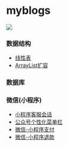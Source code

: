 # myblogs

 
<img src="https://qiniu.epipe.cn/picture/blogs.jpg"/> 
<br/>
 

### 数据结构
- [线性表](http://coderpwh.com/2018/10/05/%E7%BA%BF%E6%80%A7%E8%A1%A8/)
- [ArrayList扩容](http://coderpwh.com/2018/10/18/ArrayList%E6%89%A9%E5%AE%B9/)


### 数据库


### 微信(小程序)
- [小程序客服会话](http://coderpwh.com/2019/04/10/%E5%B0%8F%E7%A8%8B%E5%BA%8F%E5%AE%A2%E6%9C%8D%E4%BC%9A%E8%AF%9D/)
- [公众号个性化菜单栏](http://coderpwh.com/2019/04/14/%E5%BE%AE%E4%BF%A1%E5%85%AC%E4%BC%97%E5%8F%B7--%E8%8F%9C%E5%8D%95%E6%A0%8F%E7%9A%84%E5%9D%91/)
- [微信-小程序支付](https://coderpwh.com/2019/05/15/%E5%BE%AE%E4%BF%A1%E6%94%AF%E4%BB%98/)
- [微信-小程序退款](https://coderpwh.com/2019/05/19/%E5%BE%AE%E4%BF%A1%E9%80%80%E6%AC%BE/)

